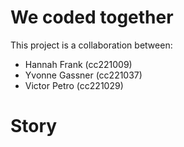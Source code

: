 # We coded together

This project is a collaboration between:

- Hannah Frank (cc221009)
- Yvonne Gassner (cc221037)
- Victor Petro (cc221029)

# Story
